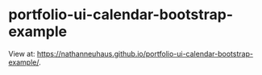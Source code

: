 # portfolio-ui-calendar-bootstrap-example

View at: https://nathanneuhaus.github.io/portfolio-ui-calendar-bootstrap-example/. 
